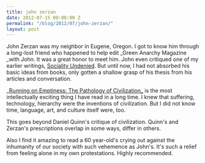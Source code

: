 ```yaml
---
title: john zerzan
date: 2012-07-15 00:00:00 Z
permalink: "/blog/2012/07/john-zerzan/"
layout: post
---
```


John Zerzan was my neighbor in Eugene, Oregon. I got to know him through a long-lost friend who happened to help edit _Green Anarchy Magazine _with John. It was a great honor to meet him. John even critiqued one of my earlier writings, [Sociality Undenied](/other-writings/sociality-undenied/ (Sociality Undenied)). But until now, I had not absorbed his basic ideas from books, only gotten a shallow grasp of his thesis from his articles and conversation.

_[Running on Emptiness: The Pathology of Civilization_](http://theanarchistlibrary.org/library/john-zerzan-running-on-emptiness-the-failure-of-symbolic-thought) is the most intellectually exciting thing I have read in a long time. I knew that suffering, technology, hierarchy were the inventions of civilization. But I did not know time, language, art, and culture itself were, too.

This goes beyond Daniel Quinn's critique of civilization. Quinn's and Zerzan's prescriptions overlap in some ways, differ in others.

Also I find it amazing to read a 60 year-old's crying out against the inhumanity of our society with such vehemence as John's. It's such a relief from feeling alone in my own protestations. Highly recommended.

